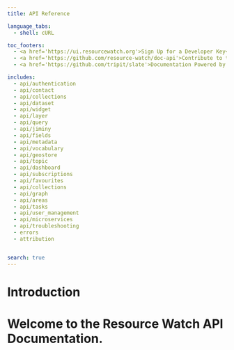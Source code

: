 ```yaml
---
title: API Reference

language_tabs:
  - shell: cURL

toc_footers:
  - <a href='https://ui.resourcewatch.org'>Sign Up for a Developer Key</a>
  - <a href='https://github.com/resource-watch/doc-api'>Contribute to these docs</a>
  - <a href='https://github.com/tripit/slate'>Documentation Powered by Slate</a>

includes:
  - api/authentication
  - api/contact
  - api/collections
  - api/dataset
  - api/widget
  - api/layer
  - api/query
  - api/jiminy
  - api/fields
  - api/metadata
  - api/vocabulary
  - api/geostore
  - api/topic
  - api/dashboard
  - api/subscriptions
  - api/favourites
  - api/collections
  - api/graph
  - api/areas
  - api/tasks
  - api/user_management
  - api/microservices
  - api/troubleshooting
  - errors
  - attribution


search: true
---
```


# Introduction

Welcome to the Resource Watch API Documentation.
=======
